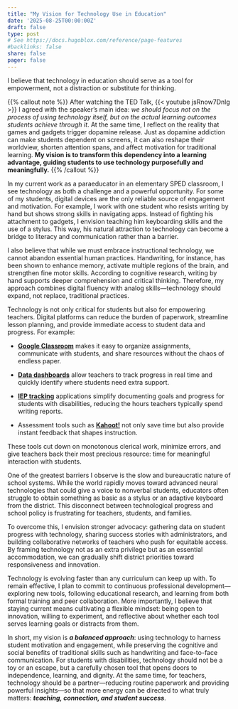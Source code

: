 ```yaml
---
title: "My Vision for Technology Use in Education"
date: '2025-08-25T00:00:00Z'
draft: false
type: post
# See https://docs.hugoblox.com/reference/page-features
#backlinks: false
share: false
pager: false
---
```

I believe that technology in education should serve as a tool for empowerment, not a distraction or substitute for thinking. 

{{% callout note %}}
After watching the TED Talk, {{< youtube jsRnow7Dnlg >}} I agreed with the speaker’s main idea: _we should focus not on the process of using technology itself, but on the actual learning outcomes students achieve through it_. At the same time, I reflect on the reality that games and gadgets trigger dopamine release. Just as dopamine addiction can make students dependent on screens, it can also reshape their worldview, shorten attention spans, and affect motivation for traditional learning.
**My vision is to transform this dependency into a learning advantage, guiding students to use technology purposefully and meaningfully.**
{{% /callout %}}

In my current work as a paraeducator in an elementary SPED classroom, I see technology as both a challenge and a powerful opportunity. For some of my students, digital devices are the only reliable source of engagement and motivation. For example, I work with one student who resists writing by hand but shows strong skills in navigating apps. Instead of fighting his attachment to gadgets, I envision teaching him keyboarding skills and the use of a stylus. This way, his natural attraction to technology can become a bridge to literacy and communication rather than a barrier.

I also believe that while we must embrace instructional technology, we cannot abandon essential human practices. Handwriting, for instance, has been shown to enhance memory, activate multiple regions of the brain, and strengthen fine motor skills. According to cognitive research, writing by hand supports deeper comprehension and critical thinking. Therefore, my approach combines digital fluency with analog skills—technology should expand, not replace, traditional practices.

Technology is not only critical for students but also for empowering teachers. Digital platforms can reduce the burden of paperwork, streamline lesson planning, and provide immediate access to student data and progress. For example:

- [**Google Classroom**](https://classroom.google.com) makes it easy to organize assignments, communicate with students, and share resources without the chaos of endless paper.

- [**Data dashboards**](https://www.tableau.com/dashboard/what-is-dashboard) allow teachers to track progress in real time and quickly identify where students need extra support.

- [**IEP tracking**](https://www.teacherspayteachers.com/browse?search=iep%20tracker) applications simplify documenting goals and progress for students with disabilities, reducing the hours teachers typically spend writing reports.

- Assessment tools such as [**Kahoot!**](https://kahoot.com) not only save time but also provide instant feedback that shapes instruction.

These tools cut down on monotonous clerical work, minimize errors, and give teachers back their most precious resource: time for meaningful interaction with students.

One of the greatest barriers I observe is the slow and bureaucratic nature of school systems. While the world rapidly moves toward advanced neural technologies that could give a voice to nonverbal students, educators often struggle to obtain something as basic as a stylus or an adaptive keyboard from the district. This disconnect between technological progress and school policy is frustrating for teachers, students, and families.

To overcome this, I envision stronger advocacy: gathering data on student progress with technology, sharing success stories with administrators, and building collaborative networks of teachers who push for equitable access. By framing technology not as an extra privilege but as an essential accommodation, we can gradually shift district priorities toward responsiveness and innovation.

Technology is evolving faster than any curriculum can keep up with. To remain effective, I plan to commit to continuous professional development—exploring new tools, following educational research, and learning from both formal training and peer collaboration. More importantly, I believe that staying current means cultivating a flexible mindset: being open to innovation, willing to experiment, and reflective about whether each tool serves learning goals or distracts from them.

In short, my vision is **_a balanced approach_**: using technology to harness student motivation and engagement, while preserving the cognitive and social benefits of traditional skills such as handwriting and face-to-face communication. For students with disabilities, technology should not be a toy or an escape, but a carefully chosen tool that opens doors to independence, learning, and dignity. At the same time, for teachers, technology should be a partner—reducing routine paperwork and providing powerful insights—so that more energy can be directed to what truly matters: **_teaching, connection, and student success_**.